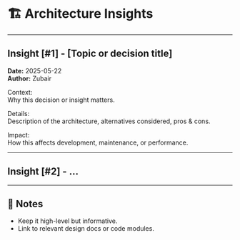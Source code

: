 <!--
START OF architecture-insights.md

Purpose:
Share design decisions, architectural trade-offs, and insights to keep the big picture clear.

Update Frequency:
Update when major architectural changes or reflections occur.

Location: docs/dev-notes/architecture-insights.md
-->

# 🏗️ Architecture Insights

---

## Insight [#1] - [Topic or decision title]

**Date:** 2025-05-22  
**Author:** Zubair

Context:  
Why this decision or insight matters.

Details:  
Description of the architecture, alternatives considered, pros & cons.

Impact:  
How this affects development, maintenance, or performance.

---

## Insight [#2] - ...

---

## 📝 Notes

- Keep it high-level but informative.
- Link to relevant design docs or code modules.

<!-- END OF architecture-insights.md -->
